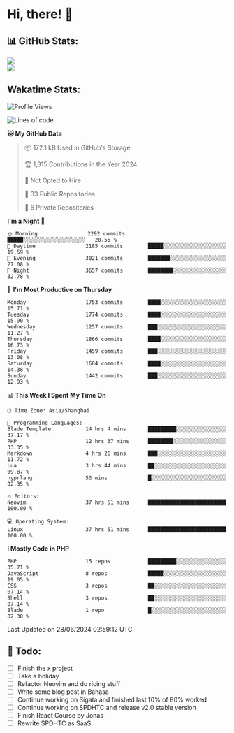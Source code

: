 <h1  style="font-weight: 700;">Hi, there! 👋</h1>

## 📊 GitHub Stats:
![](https://github-readme-stats.vercel.app/api?username=rizkyilhampra&theme=catppuccin_mocha&hide_border=true&include_all_commits=true&count_private=true)
<br/>
![](https://github-readme-streak-stats.herokuapp.com/?user=rizkyilhampra&theme=catppuccin_mocha&hide_border=true)
<br/>

## Wakatime Stats:
<!--START_SECTION:waka-->
![Profile Views](http://img.shields.io/badge/Profile%20Views-0-blue)

![Lines of code](https://img.shields.io/badge/From%20Hello%20World%20I%27ve%20Written-22.4%20million%20lines%20of%20code-blue)

**🐱 My GitHub Data** 

> 📦 172.1 kB Used in GitHub's Storage 
 > 
> 🏆 1,315 Contributions in the Year 2024
 > 
> 🚫 Not Opted to Hire
 > 
> 📜 33 Public Repositories 
 > 
> 🔑 6 Private Repositories 
 > 
**I'm a Night 🦉** 

```text
🌞 Morning                2292 commits        █████░░░░░░░░░░░░░░░░░░░░   20.55 % 
🌆 Daytime                2185 commits        █████░░░░░░░░░░░░░░░░░░░░   19.59 % 
🌃 Evening                3021 commits        ███████░░░░░░░░░░░░░░░░░░   27.08 % 
🌙 Night                  3657 commits        ████████░░░░░░░░░░░░░░░░░   32.78 % 
```
📅 **I'm Most Productive on Thursday** 

```text
Monday                   1753 commits        ████░░░░░░░░░░░░░░░░░░░░░   15.71 % 
Tuesday                  1774 commits        ████░░░░░░░░░░░░░░░░░░░░░   15.90 % 
Wednesday                1257 commits        ███░░░░░░░░░░░░░░░░░░░░░░   11.27 % 
Thursday                 1866 commits        ████░░░░░░░░░░░░░░░░░░░░░   16.73 % 
Friday                   1459 commits        ███░░░░░░░░░░░░░░░░░░░░░░   13.08 % 
Saturday                 1604 commits        ████░░░░░░░░░░░░░░░░░░░░░   14.38 % 
Sunday                   1442 commits        ███░░░░░░░░░░░░░░░░░░░░░░   12.93 % 
```


📊 **This Week I Spent My Time On** 

```text
🕑︎ Time Zone: Asia/Shanghai

💬 Programming Languages: 
Blade Template           14 hrs 4 mins       █████████░░░░░░░░░░░░░░░░   37.17 % 
PHP                      12 hrs 37 mins      ████████░░░░░░░░░░░░░░░░░   33.35 % 
Markdown                 4 hrs 26 mins       ███░░░░░░░░░░░░░░░░░░░░░░   11.72 % 
Lua                      3 hrs 44 mins       ██░░░░░░░░░░░░░░░░░░░░░░░   09.87 % 
hyprlang                 53 mins             █░░░░░░░░░░░░░░░░░░░░░░░░   02.35 % 

🔥 Editors: 
Neovim                   37 hrs 51 mins      █████████████████████████   100.00 % 

💻 Operating System: 
Linux                    37 hrs 51 mins      █████████████████████████   100.00 % 
```

**I Mostly Code in PHP** 

```text
PHP                      15 repos            █████████░░░░░░░░░░░░░░░░   35.71 % 
JavaScript               8 repos             █████░░░░░░░░░░░░░░░░░░░░   19.05 % 
CSS                      3 repos             ██░░░░░░░░░░░░░░░░░░░░░░░   07.14 % 
Shell                    3 repos             ██░░░░░░░░░░░░░░░░░░░░░░░   07.14 % 
Blade                    1 repo              █░░░░░░░░░░░░░░░░░░░░░░░░   02.38 % 
```




 Last Updated on 28/06/2024 02:59:12 UTC
<!--END_SECTION:waka-->

## 📒 Todo:
- [ ] Finish the x project
- [ ] Take a holiday
- [ ] Refactor Neovim and do ricing stuff
- [ ] Write some blog post in Bahasa
- [ ] Continue working on Sigata and finished last 10% of 80% worked
- [ ] Continue working on SPDHTC and release v2.0 stable version
- [ ] Finish React Course by Jonas
- [ ] Rewrite SPDHTC as SaaS 
